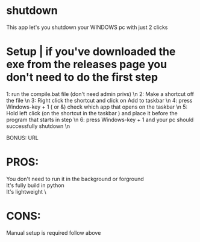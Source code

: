# shutdown
This app let's you shutdown your WINDOWS pc with just 2 clicks


# Setup    |    if you've downloaded the exe from the releases page you don't need to do the first step 


1: run the compile.bat file (don't need admin privs) \n
2: Make a shortcut off the file \n
3: Right click the shortcut and click on Add to taskbar \n
4: press Windows-key + 1 ( or &) check which app that opens on the taskbar \n
5: Hold left click (on the shortcut in the taskbar ) and place it before the program that starts in step  \n
6: press Windows-key + 1 and your pc should successfully shutdown \n

BONUS: URL 

# PROS:
You don't need to run it in the background or forground \
It's fully build in python \
It's lightweight \


# CONS:
Manual setup is required follow above
